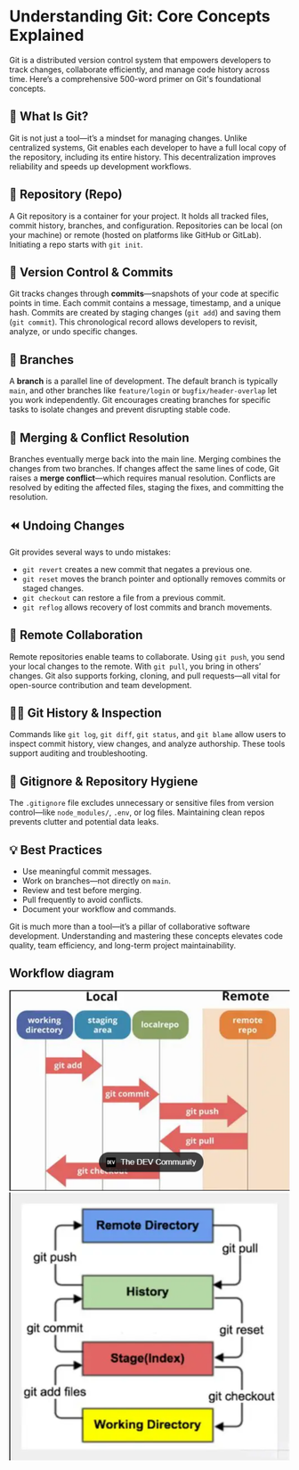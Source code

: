 # Understanding Git: Core Concepts Explained

Git is a distributed version control system that empowers developers to track changes, collaborate efficiently, and manage code history across time. Here’s a comprehensive 500-word primer on Git's foundational concepts.

## 🧠 What Is Git?

Git is not just a tool—it’s a mindset for managing changes. Unlike centralized systems, Git enables each developer to have a full local copy of the repository, including its entire history. This decentralization improves reliability and speeds up development workflows.

## 📂 Repository (Repo)

A Git repository is a container for your project. It holds all tracked files, commit history, branches, and configuration. Repositories can be local (on your machine) or remote (hosted on platforms like GitHub or GitLab). Initiating a repo starts with `git init`.

## 🔄 Version Control & Commits

Git tracks changes through **commits**—snapshots of your code at specific points in time. Each commit contains a message, timestamp, and a unique hash. Commits are created by staging changes (`git add`) and saving them (`git commit`). This chronological record allows developers to revisit, analyze, or undo specific changes.

## 🌳 Branches

A **branch** is a parallel line of development. The default branch is typically `main`, and other branches like `feature/login` or `bugfix/header-overlap` let you work independently. Git encourages creating branches for specific tasks to isolate changes and prevent disrupting stable code.

## 🔁 Merging & Conflict Resolution

Branches eventually merge back into the main line. Merging combines the changes from two branches. If changes affect the same lines of code, Git raises a **merge conflict**—which requires manual resolution. Conflicts are resolved by editing the affected files, staging the fixes, and committing the resolution.

## ⏪ Undoing Changes

Git provides several ways to undo mistakes:
- `git revert` creates a new commit that negates a previous one.
- `git reset` moves the branch pointer and optionally removes commits or staged changes.
- `git checkout` can restore a file from a previous commit.
- `git reflog` allows recovery of lost commits and branch movements.

## 📡 Remote Collaboration

Remote repositories enable teams to collaborate. Using `git push`, you send your local changes to the remote. With `git pull`, you bring in others’ changes. Git also supports forking, cloning, and pull requests—all vital for open-source contribution and team development.

## 🕵️‍♂️ Git History & Inspection

Commands like `git log`, `git diff`, `git status`, and `git blame` allow users to inspect commit history, view changes, and analyze authorship. These tools support auditing and troubleshooting.

## 📜 Gitignore & Repository Hygiene

The `.gitignore` file excludes unnecessary or sensitive files from version control—like `node_modules/`, `.env`, or log files. Maintaining clean repos prevents clutter and potential data leaks.

## 💡 Best Practices

- Use meaningful commit messages.
- Work on branches—not directly on `main`.
- Review and test before merging.
- Pull frequently to avoid conflicts.
- Document your workflow and commands.

Git is much more than a tool—it’s a pillar of collaborative software development. Understanding and mastering these concepts elevates code quality, team efficiency, and long-term project maintainability.

## Workflow diagram 
![alt text](image-1.png)
![alt text](image-2.png)




